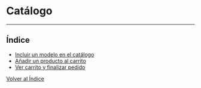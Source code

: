 # Catálogo
------------------------

## Índice

  * [Incluir un modelo en el catálogo](./incluirmodelo.md)
  * [Añadir un producto al carrito](./addproducto.md)
  * [Ver carrito y finalizar pedido](./ircheckout.md)

  [Volver al Índice](../../index.md)